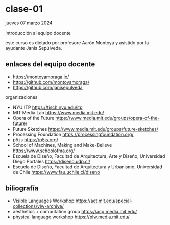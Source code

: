 # clase-01

jueves 07 marzo 2024

introducción al equipo docente

este curso es dictado por profesore Aarón Montoya y asistido por la ayudante Janis Sepúlveda.

## enlaces del equipo docente

- <https://montoyamoraga.io/>
- <https://github.com/montoyamoraga/>
- <https://github.com/janisepulveda>

organizaciones

- NYU ITP <https://tisch.nyu.edu/itp>
- MIT Media Lab <https://www.media.mit.edu/>
- Opera of the Future <https://www.media.mit.edu/groups/opera-of-the-future/>
- Future Sketches <https://www.media.mit.edu/groups/future-sketches/>
- Processing Foundation <https://processingfoundation.org/>
- p5.js <https://p5js.org/>
- School of Machines, Making and Make-Believe <https://www.schoolofma.org/>
- Escuela de Diseño, Facultad de Arquitectura, Arte y Diseño, Universidad Diego Portales <https://diseno.udp.cl/>
- Escuela de Diseño, Facultad de Arquitectura y Urbanismo, Universidad de Chile <https://www.fau.uchile.cl/diseno>

## biliografía

- Visible Languages Workshop <https://act.mit.edu/special-collections/vlw-archive/>
- aesthetics + computation group <https://acg.media.mit.edu/>
- physical language workshop <https://plw.media.mit.edu/>
